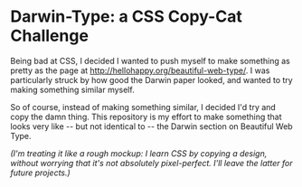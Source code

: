 # Darwin-Type: a CSS Copy-Cat Challenge

Being bad at CSS, I decided I wanted to push myself to make something as pretty as the page at http://hellohappy.org/beautiful-web-type/. I was particularly struck by how good the Darwin paper looked, and wanted to try making something similar myself.

So of course, instead of making something similar, I decided I'd try and copy the damn thing. This repository is my effort to make something that looks very like -- but not identical to -- the Darwin section on Beautiful Web Type.

*(I'm treating it like a rough mockup: I learn CSS by copying a design, without worrying that it's not absolutely pixel-perfect. I'll leave the latter for future projects.)*